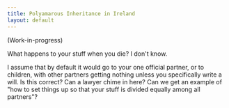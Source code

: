 ```yaml
---
title: Polyamarous Inheritance in Ireland
layout: default
---
```

(Work-in-progress)

What happens to your stuff when you die? I don't know.

I assume that by default it would go to your one official partner, or to children, with other partners getting nothing unless you specifically write a will. Is this correct? Can a lawyer chime in here? Can we get an example of "how to set things up so that your stuff is divided equally among all partners"?